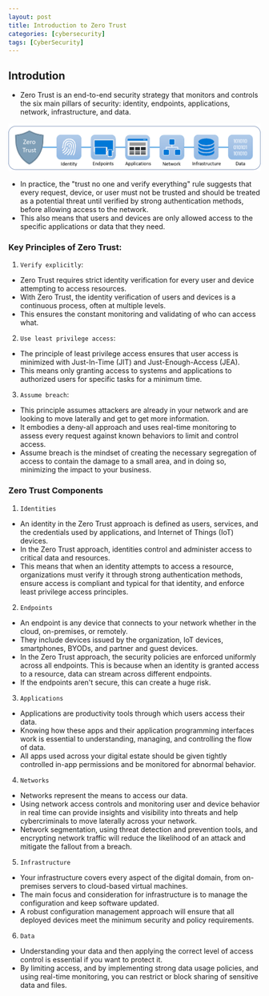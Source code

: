 ```yaml
---
layout: post
title: Introduction to Zero Trust
categories: [cybersecurity]
tags: [CyberSecurity]
---
```


## Introdution
- Zero Trust is an end-to-end security strategy that monitors and controls the six main pillars of security: identity, endpoints, applications, network, infrastructure, and data.

![Zero Trust](/assets/img/cybersecurity/zero-trust/zero-trust.png)

- In practice, the "trust no one and verify everything" rule suggests that every request, device, or user must not be trusted and should be treated as a potential threat until verified by strong authentication methods, before allowing access to the network. 
- This also means that users and devices are only allowed access to the specific applications or data that they need.

### Key Principles of Zero Trust:
1. `Verify explicitly`: 
- Zero Trust requires strict identity verification for every user and device attempting to access resources. 
- With Zero Trust, the identity verification of users and devices is a continuous process, often at multiple levels. 
- This ensures the constant monitoring and validating of who can access what.

2. `Use least privilege access`: 
- The principle of least privilege access ensures that user access is minimized with Just-In-Time (JIT) and Just-Enough-Access (JEA). 
- This means only granting access to systems and applications to authorized users for specific tasks for a minimum time.

3. `Assume breach`: 
- This principle assumes attackers are already in your network and are looking to move laterally and get to get more information. 
- It embodies a deny-all approach and uses real-time monitoring to assess every request against known behaviors to limit and control access. 
- Assume breach is the mindset of creating the necessary segregation of access to contain the damage to a small area, and in doing so, minimizing the impact to your business.


### Zero Trust Components

1. `Identities`
- An identity in the Zero Trust approach is defined as users, services, and the credentials used by applications, and Internet of Things (IoT) devices. 
- In the Zero Trust approach, identities control and administer access to critical data and resources. 
- This means that when an identity attempts to access a resource, organizations must verify it through strong authentication methods, ensure access is compliant and typical for that identity, and enforce least privilege access principles.

2. `Endpoints`
- An endpoint is any device that connects to your network whether in the cloud, on-premises, or remotely. 
- They include devices issued by the organization, IoT devices, smartphones, BYODs, and partner and guest devices. 
- In the Zero Trust approach, the security policies are enforced uniformly across all endpoints. This is because when an identity is granted access to a resource, data can stream across different endpoints. 
- If the endpoints aren't secure, this can create a huge risk.

3. `Applications`
- Applications are productivity tools through which users access their data. 
- Knowing how these apps and their application programming interfaces work is essential to understanding, managing, and controlling the flow of data. 
- All apps used across your digital estate should be given tightly controlled in-app permissions and be monitored for abnormal behavior.

4. `Networks`
- Networks represent the means to access our data. 
- Using network access controls and monitoring user and device behavior in real time can provide insights and visibility into threats and help cybercriminals to move laterally across your network. 
- Network segmentation, using threat detection and prevention tools, and encrypting network traffic will reduce the likelihood of an attack and mitigate the fallout from a breach.

5. `Infrastructure`
- Your infrastructure covers every aspect of the digital domain, from on-premises servers to cloud-based virtual machines. 
- The main focus and consideration for infrastructure is to manage the configuration and keep software updated. 
- A robust configuration management approach will ensure that all deployed devices meet the minimum security and policy requirements.

6. `Data`
- Understanding your data and then applying the correct level of access control is essential if you want to protect it. 
- By limiting access, and by implementing strong data usage policies, and using real-time monitoring, you can restrict or block sharing of sensitive data and files.
